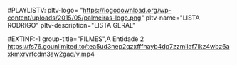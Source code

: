 #PLAYLISTV: pltv-logo= "https://logodownload.org/wp-content/uploads/2015/05/palmeiras-logo.png" pltv-name="LISTA RODRIGO" pltv-description="LISTA GERAL" 

#EXTINF:-1 group-title="FILMES",A Entidade 2
https://fs76.gounlimited.to/tea5ud3nep2qzxfffnayb4dp7zzmilaf7lkz4wbz6axkmxrvrfcdm3aw2gaq/v.mp4
